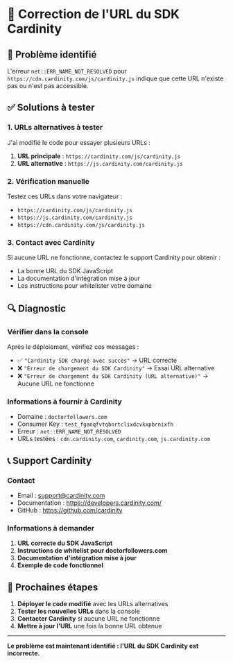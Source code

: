 # 🔧 Correction de l'URL du SDK Cardinity

## 🚨 Problème identifié

L'erreur `net::ERR_NAME_NOT_RESOLVED` pour `https://cdn.cardinity.com/js/cardinity.js` indique que cette URL n'existe pas ou n'est pas accessible.

## ✅ Solutions à tester

### 1. URLs alternatives à tester

J'ai modifié le code pour essayer plusieurs URLs :

1. **URL principale** : `https://cardinity.com/js/cardinity.js`
2. **URL alternative** : `https://js.cardinity.com/cardinity.js`

### 2. Vérification manuelle

Testez ces URLs dans votre navigateur :
- `https://cardinity.com/js/cardinity.js`
- `https://js.cardinity.com/cardinity.js`
- `https://cdn.cardinity.com/js/cardinity.js`

### 3. Contact avec Cardinity

Si aucune URL ne fonctionne, contactez le support Cardinity pour obtenir :
- La bonne URL du SDK JavaScript
- La documentation d'intégration mise à jour
- Les instructions pour whitelister votre domaine

## 🔍 Diagnostic

### Vérifier dans la console
Après le déploiement, vérifiez ces messages :
- ✅ `"Cardinity SDK chargé avec succès"` → URL correcte
- ❌ `"Erreur de chargement du SDK Cardinity"` → Essai URL alternative
- ❌ `"Erreur de chargement du SDK Cardinity (URL alternative)"` → Aucune URL ne fonctionne

### Informations à fournir à Cardinity
- Domaine : `doctorfollowers.com`
- Consumer Key : `test_fganqfvtqbnrtclixdcvkxpbrnixfh`
- Erreur : `net::ERR_NAME_NOT_RESOLVED`
- URLs testées : `cdn.cardinity.com`, `cardinity.com`, `js.cardinity.com`

## 📞 Support Cardinity

### Contact
- Email : support@cardinity.com
- Documentation : https://developers.cardinity.com/
- GitHub : https://github.com/cardinity

### Informations à demander
1. **URL correcte du SDK JavaScript**
2. **Instructions de whitelist pour doctorfollowers.com**
3. **Documentation d'intégration mise à jour**
4. **Exemple de code fonctionnel**

## 🎯 Prochaines étapes

1. **Déployer le code modifié** avec les URLs alternatives
2. **Tester les nouvelles URLs** dans la console
3. **Contacter Cardinity** si aucune URL ne fonctionne
4. **Mettre à jour l'URL** une fois la bonne URL obtenue

---

**Le problème est maintenant identifié : l'URL du SDK Cardinity est incorrecte.**
